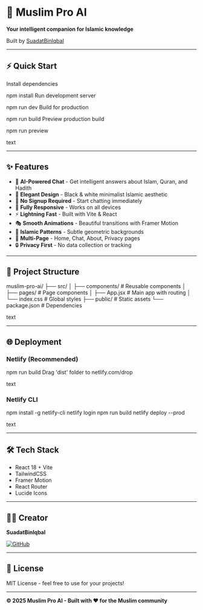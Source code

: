 # 🌙 Muslim Pro AI

**Your intelligent companion for Islamic knowledge**

Built by [SuadatBinIqbal](https://github.com/suadatbiniqbal)

---

## ⚡ Quick Start

Install dependencies

npm install
Run development server

npm run dev
Build for production

npm run build
Preview production build

npm run preview

text

---

## ✨ Features

- 🤖 **AI-Powered Chat** - Get intelligent answers about Islam, Quran, and Hadith
- 🎨 **Elegant Design** - Black & white minimalist Islamic aesthetic
- 🚀 **No Signup Required** - Start chatting immediately
- 📱 **Fully Responsive** - Works on all devices
- ⚡ **Lightning Fast** - Built with Vite & React
- 🎭 **Smooth Animations** - Beautiful transitions with Framer Motion
- 🌙 **Islamic Patterns** - Subtle geometric backgrounds
- 📄 **Multi-Page** - Home, Chat, About, Privacy pages
- 🔒 **Privacy First** - No data collection or tracking

---

## 📁 Project Structure

muslim-pro-ai/
├── src/
│ ├── components/ # Reusable components
│ ├── pages/ # Page components
│ ├── App.jsx # Main app with routing
│ └── index.css # Global styles
├── public/ # Static assets
└── package.json # Dependencies

text

---

## 🌐 Deployment

### Netlify (Recommended)

npm run build
Drag 'dist' folder to netlify.com/drop

text

### Netlify CLI

npm install -g netlify-cli
netlify login
npm run build
netlify deploy --prod

text

---

## 🛠️ Tech Stack

- React 18 + Vite
- TailwindCSS
- Framer Motion
- React Router
- Lucide Icons

---

## 👨‍💻 Creator

**SuadatBinIqbal**

[![GitHub](https://img.shields.io/badge/GitHub-suadatbiniqbal-black?style=flat&logo=github)](https://github.com/suadatbiniqbal)

---

## 📜 License

MIT License - feel free to use for your projects!

---

**© 2025 Muslim Pro AI - Built with ❤️ for the Muslim community**